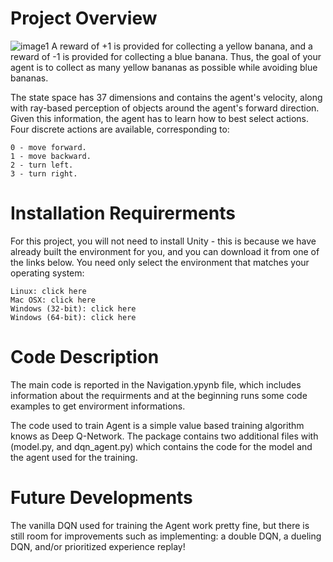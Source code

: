 # Project Overview
![image1](banana.gif)
A reward of +1 is provided for collecting a yellow banana, and a reward of -1 is provided for collecting a blue banana. Thus, the goal of your agent is to collect as many yellow bananas as possible while avoiding blue bananas.

The state space has 37 dimensions and contains the agent's velocity, along with ray-based perception of objects around the agent's forward direction. Given this information, the agent has to learn how to best select actions. Four discrete actions are available, corresponding to:

    0 - move forward.
    1 - move backward.
    2 - turn left.
    3 - turn right.

# Installation Requirerments
For this project, you will not need to install Unity - this is because we have already built the environment for you, and you can download it from one of the links below. You need only select the environment that matches your operating system:

    Linux: click here
    Mac OSX: click here
    Windows (32-bit): click here
    Windows (64-bit): click here

# Code Description

The main code is reported in the Navigation.ypynb file, which includes information about the requirments and at the beginning runs some code examples to get envirorment informations.

The code used to train Agent is a simple value based training algorithm knows as Deep Q-Network.
The package contains two additional files with (model.py, and dqn_agent.py) which contains the code for the model and the agent used for the training.

# Future Developments 
The vanilla DQN used for training the Agent work pretty fine, but there is still room for improvements such as implementing:
a double DQN, a dueling DQN, and/or prioritized experience replay!
